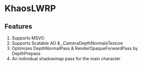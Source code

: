# KhaosLWRP


## Features

1. Supports MSVO
2. Supports Scalable AO & _CameraDepthNormalsTexture
3. Optimizes DepthNormalPass & RenderOpaqueForwardPass by DepthPrepass
4. An individual shadowmap pass for the main character